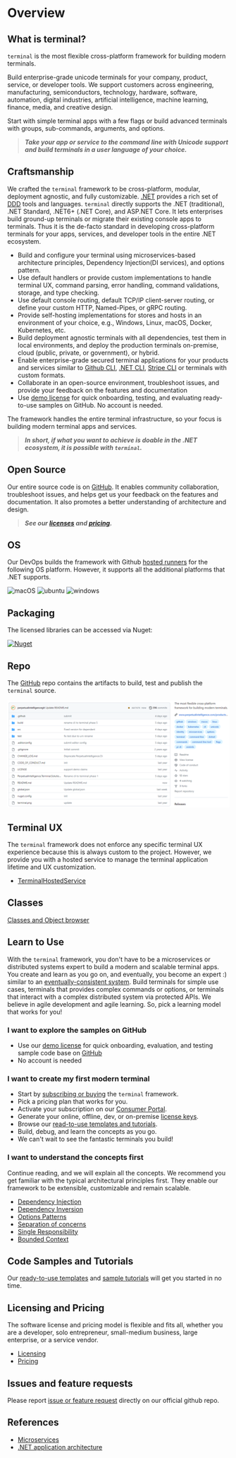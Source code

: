 # Overview

## What is terminal?
`terminal` is the most flexible cross-platform framework for building modern terminals. 

Build enterprise-grade unicode terminals for your company, product, service, or developer tools. We support customers across engineering, manufacturing, semiconductors, technology, hardware, software, automation, digital industries, artificial intelligence, machine learning, finance, media, and creative design. 

Start with simple terminal apps with a few flags or build advanced terminals with groups, sub-commands, arguments, and options.

> ***Take your app or service to the command line with Unicode support and build terminals in a user language of your choice.***

## Craftsmanship
We crafted the `terminal` framework to be cross-platform, modular,  deployment agnostic, and fully customizable. [.NET](https://dotnet.microsoft.com/en-us/learn/dotnet/what-is-dotnet) provides a rich set of [DDD](https://docs.microsoft.com/en-us/dotnet/architecture/microservices/microservice-ddd-cqrs-patterns/ddd-oriented-microservice) tools and languages. `terminal` directly supports the .NET (traditional), .NET Standard, .NET6+ (.NET Core), and ASP.NET Core. It lets enterprises build ground-up terminals or migrate their existing console apps to terminals. Thus it is the de-facto standard in developing cross-platform terminals for your apps, services, and developer tools in the entire .NET ecosystem.

- Build and configure your terminal using microservices-based architecture principles, Dependency Injection(DI services), and options pattern.
- Use default handlers or provide custom implementations to handle terminal UX, command parsing, error handling, command validations, storage, and type checking.
- Use default console routing, default TCP/IP client-server routing, or define your custom HTTP, Named-Pipes, or gRPC routing.
- Provide self-hosting implementations for stores and hosts in an environment of your choice, e.g., Windows, Linux, macOS, Docker, Kubernetes, etc. 
- Build deployment agnostic terminals with all dependencies, test them in local environments, and deploy the production terminals on-premise, cloud (public, private, or government), or hybrid.
- Enable enterprise-grade secured terminal applications for your products and services similar to [Github CLI](https://cli.github.com/), [.NET CLI](https://docs.microsoft.com/en-us/dotnet/core/tools/), [Stripe CLI](https://stripe.com/docs/stripe-cli) or terminals with custom formats.
- Collaborate in an open-source environment, troubleshoot issues, and provide your feedback on the features and documentation
- Use [demo license](https://docs.perpetualintelligence.com/articles/pi-demo/intro.html) for quick onboarding, testing, and evaluating ready-to-use samples on GitHub. No account is needed.

The framework handles the entire terminal infrastructure, so your focus is building modern terminal apps and services.

> ***In short, if what you want to achieve is doable in the .NET ecosystem, it is possible with `terminal`.***

## Open Source
Our entire source code is on [GitHub](https://github.com/perpetualintelligence/terminal). It enables community collaboration, troubleshoot issues, and helps get us your feedback on the features and documentation. It also promotes a better understanding of architecture and design.

> ***See our [licenses](licensing/intro.md) and [pricing](https://www.perpetualintelligence.com/products/terminal#pricing).***

## OS
Our DevOps builds the framework with Github [hosted runners](https://docs.github.com/en/actions/using-github-hosted-runners/about-github-hosted-runners) for the following OS platform. However, it supports all the additional platforms that .NET supports.

![macOS](https://img.shields.io/badge/macOS-grey?style=flat-square&logo=macos)
![ubuntu](https://img.shields.io/badge/ubuntu-grey?style=flat-square&logo=ubuntu)
![windows](https://img.shields.io/badge/windows-grey?style=flat-square&logo=windows)

## Packaging
The licensed libraries can be accessed via Nuget:

[![Nuget](https://img.shields.io/nuget/vpre/PerpetualIntelligence.Terminal?label=PerpetualIntelligence.Terminal)](https://www.nuget.org/packages/PerpetualIntelligence.Terminal)

## Repo
The [GitHub](https://github.com/perpetualintelligence/terminal) repo contains the artifacts to build, test and publish the `terminal` source.

 ![repo](../../images/terminal/framework/repo.png)

## Terminal UX
The `terminal` framework does not enforce any specific terminal UX experience because this is always custom to the project. However, we provide you with a hosted service to manage the terminal application lifetime and UX customization.
- [TerminalHostedService](xref:PerpetualIntelligence.Terminal.Hosting.TerminalHostedService)

## Classes
[Classes and Object browser](../../api/index.md)

## Learn to Use
With the `terminal` framework, you don't have to be a microservices or distributed systems expert to build a modern and scalable terminal apps. You create and learn as you go on, and eventually, you become an expert :) similar to an [eventually-consistent system](https://docs.microsoft.com/en-us/dotnet/architecture/microservices/architect-microservice-container-applications/distributed-data-management). Build terminals for simple use cases, terminals that provides complex commands or options, or terminals that interact with a complex distributed system via protected APIs. We believe in agile development and agile learning. So, pick a learning model that works for you!

### I want to explore the samples on GitHub
- Use our [demo license](../pi-demo/intro.md) for quick onboarding, evaluation, and testing sample code base on [GitHub](https://github.com/perpetualintelligence/docs/tree/main/samples)
- No account is needed

### I want to create my first modern terminal
- Start by [subscribing or buying](../buying/intro.md) the `terminal` framework.
- Pick a pricing plan that works for you.
- Activate your subscription on our [Consumer Portal](https://consumer.perpetualintelligence.com/).
- Generate your online, offline, dev, or on-premise [license keys](licensing/licensekeys.md).
- Browse our [read-to-use templates and tutorials](../samples.md).
- Build, debug, and learn the concepts as you go.
- We can't wait to see the fantastic terminals you build!

### I want to understand the concepts first
Continue reading, and we will explain all the concepts. We recommend you get familiar with the typical architectural principles first. They enable our framework to be extensible, customizable and remain scalable.

- [Dependency Injection](https://docs.microsoft.com/en-us/dotnet/core/extensions/dependency-injection)
- [Dependency Inversion](https://docs.microsoft.com/en-us/dotnet/architecture/modern-web-apps-azure/architectural-principles#dependency-inversion)
- [Options Patterns](https://docs.microsoft.com/en-us/dotnet/core/extensions/options)
- [Separation of concerns](https://docs.microsoft.com/en-us/dotnet/architecture/modern-web-apps-azure/architectural-principles#separation-of-concerns)
- [Single Responsibility](https://docs.microsoft.com/en-us/dotnet/architecture/modern-web-apps-azure/architectural-principles#separation-of-concerns)
- [Bounded Context](https://docs.microsoft.com/en-us/dotnet/architecture/modern-web-apps-azure/architectural-principles#bounded-contexts)

## Code Samples and Tutorials
Our [ready-to-use templates](https://github.com/perpetualintelligence/docs/tree/main/samples/templates/terminal) and [sample tutorials](https://github.com/perpetualintelligence/docs/tree/main/samples/tutorials/terminal) will get you started in no time.

## Licensing and Pricing
The software license and pricing model is flexible and fits all, whether you are a developer, solo entrepreneur, small-medium business, large enterprise, or a service vendor.
- [Licensing](licensing/intro.md)
- [Pricing](https://perpetualintelligence.com/products/terminal#pricing)

## Issues and feature requests
Please report [issue or feature request](https://github.com/perpetualintelligence/terminal/issues) directly on our official github repo.

## References
- [Microservices](https://github.com/dotnet/docs/tree/main/docs/architecture/microservices)
- [.NET application architecture](https://docs.microsoft.com/en-us/dotnet/architecture/)
